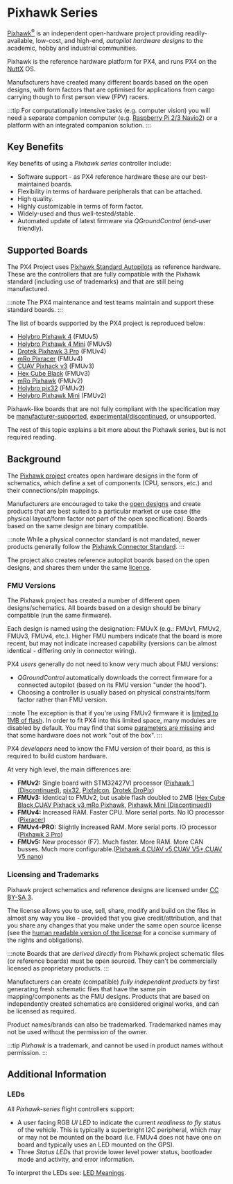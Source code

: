 # Pixhawk Series

[Pixhawk<sup>&reg;</sup>](https://pixhawk.org/) is an independent open-hardware project providing readily-available, low-cost, and high-end, *autopilot hardware designs* to the academic, hobby and industrial communities.

Pixhawk is the reference hardware platform for PX4, and runs PX4 on the [NuttX](https://nuttx.apache.org/) OS.

Manufacturers have created many different boards based on the open designs, with form factors that are optimised for applications from cargo carrying though to first person view (FPV) racers.

:::tip
For computationally intensive tasks (e.g. computer vision) you will need a separate companion computer (e.g. [Raspberry Pi 2/3 Navio2](../flight_controller/raspberry_pi_navio2.md)) or a platform with an integrated companion solution.
:::

## Key Benefits

Key benefits of using a *Pixhawk series* controller include:

* Software support - as PX4 reference hardware these are our best-maintained boards.
* Flexibility in terms of hardware peripherals that can be attached.
* High quality.
* Highly customizable in terms of form factor.
* Widely-used and thus well-tested/stable.
* Automated update of latest firmware via *QGroundControl* (end-user friendly).

<span id="recommended"></span>

## Supported Boards

The PX4 Project uses [Pixhawk Standard Autopilots](../flight_controller/autopilot_pixhawk_standard.md) as reference hardware. These are the controllers that are fully compatible with the Pixhawk standard (including use of trademarks) and that are still being manufactured.

:::note
The PX4 maintenance and test teams maintain and support these standard boards.
:::

The list of boards supported by the PX4 project is reproduced below:

* [Holybro Pixhawk 4](../flight_controller/pixhawk4.md) (FMUv5)
* [Holybro Pixhawk 4 Mini](../flight_controller/pixhawk4_mini.md) (FMUv5)
* [Drotek Pixhawk 3 Pro](../flight_controller/pixhawk3_pro.md) (FMUv4)
* [mRo Pixracer](../flight_controller/pixracer.md) (FMUv4)
* [CUAV Pixhack v3](../flight_controller/pixhack_v3.md) (FMUv3)
* [Hex Cube Black](../flight_controller/pixhawk-2.md) (FMUv3)
* [mRo Pixhawk](../flight_controller/mro_pixhawk.md) (FMUv2)
* [Holybro pix32](../flight_controller/holybro_pix32.md) (FMUv2)
* [Holybro Pixhawk Mini](../flight_controller/pixhawk_mini.md) (FMUv2)

Pixhawk-like boards that are not fully compliant with the specification may be [manufacturer-supported](../flight_controller/autopilot_manufacturer_supported.md), [experimental/discontinued](../flight_controller/autopilot_experimental.md), or unsupported.

The rest of this topic explains a bit more about the Pixhawk series, but is not required reading.

## Background

The [Pixhawk project](https://pixhawk.org/) creates open hardware designs in the form of schematics, which define a set of components (CPU, sensors, etc.) and their connections/pin mappings.

Manufacturers are encouraged to take the [open designs](https://github.com/pixhawk/Hardware) and create products that are best suited to a particular market or use case (the physical layout/form factor not part of the open specification). Boards based on the same design are binary compatible.

:::note
While a physical connector standard is not mandated, newer products generally follow the [Pixhawk Connector Standard](https://pixhawk.org/pixhawk-connector-standard/).
:::

The project also creates reference autopilot boards based on the open designs, and shares them under the same [licence](#licensing-and-trademarks).

<span id="fmu_versions"></span>

### FMU Versions

The Pixhawk project has created a number of different open designs/schematics. All boards based on a design should be binary compatible (run the same firmware).

Each design is named using the designation: FMUvX (e.g.: FMUv1, FMUv2, FMUv3, FMUv4, etc.). Higher FMU numbers indicate that the board is more recent, but may not indicate increased capability (versions can be almost identical - differing only in connector wiring).

PX4 *users* generally do not need to know very much about FMU versions:

* *QGroundControl* automatically downloads the correct firmware for a connected autopilot (based on its FMU version "under the hood").
* Choosing a controller is usually based on physical constraints/form factor rather than FMU version.
    
:::note
The exception is that if you're using FMUv2 firmware it is [limited to 1MB of flash](../flight_controller/silicon_errata.md#fmuv2-pixhawk-silicon-errata). In order to fit PX4 into this limited space, many modules are disabled by default. You may find that some [parameters are missing](../advanced_config/parameters.md#missing) and that some hardware does not work "out of the box".
:::

PX4 *developers* need to know the FMU version of their board, as this is required to build custom hardware.

At very high level, the main differences are:

* **FMUv2:** Single board with STM32427VI processor ([Pixhawk 1 (Discontinued)](../flight_controller/pixhawk.md), [pix32](../flight_controller/holybro_pix32.md), [Pixfalcon](../flight_controller/pixfalcon.md), [Drotek DroPix](../flight_controller/dropix.md))
* **FMUv3:** Identical to FMUv2, but usable flash doubled to 2MB ([Hex Cube Black](../flight_controller/pixhawk-2.md),[CUAV Pixhack v3](../flight_controller/pixhack_v3.md),[mRo Pixhawk](../flight_controller/mro_pixhawk.md), [Pixhawk Mini (Discontinued)](../flight_controller/pixhawk_mini.md))
* **FMUv4:** Increased RAM. Faster CPU. More serial ports. No IO processor ([Pixracer](../flight_controller/pixracer.md))
* **FMUv4-PRO:** Slightly increased RAM. More serial ports. IO processor ([Pixhawk 3 Pro](../flight_controller/pixhawk3_pro.md))
* **FMUv5:** New processor (F7). Much faster. More RAM. More CAN busses. Much more configurable.([Pixhawk 4](../flight_controller/pixhawk4.md),[CUAV v5](../flight_controller/cuav_v5.md),[CUAV V5+](../flight_controller/cuav_v5_plus.md),[CUAV V5 nano](../flight_controller/cuav_v5_nano.md))

<span id="licensing-and-trademarks"></span>

### Licensing and Trademarks

Pixhawk project schematics and reference designs are licensed under [CC BY-SA 3](https://creativecommons.org/licenses/by-sa/3.0/legalcode).

The license allows you to use, sell, share, modify and build on the files in almost any way you like - provided that you give credit/attribution, and that you share any changes that you make under the same open source license (see the [human readable version of the license](https://creativecommons.org/licenses/by-sa/3.0/) for a concise summary of the rights and obligations).

:::note
Boards that are *derived directly* from Pixhawk project schematic files (or reference boards) must be open sourced. They can't be commercially licensed as proprietary products.
:::

Manufacturers can create (compatible) *fully independent products* by first generating fresh schematic files that have the same pin mapping/components as the FMU designs. Products that are based on independently created schematics are considered original works, and can be licensed as required.

Product names/brands can also be trademarked. Trademarked names may not be used without the permission of the owner.

:::tip
*Pixhawk* is a trademark, and cannot be used in product names without permission.
:::

## Additional Information

### LEDs

All *Pixhawk-series* flight controllers support:

* A user facing RGB *UI LED* to indicate the current *readiness to fly* status of the vehicle. This is typically a superbright I2C peripheral, which may or may not be mounted on the board (i.e. FMUv4 does not have one on board and typically uses an LED mounted on the GPS).
* Three *Status LED*s that provide lower level power status, bootloader mode and activity, and error information.

To interpret the LEDs see: [LED Meanings](../getting_started/led_meanings.md).